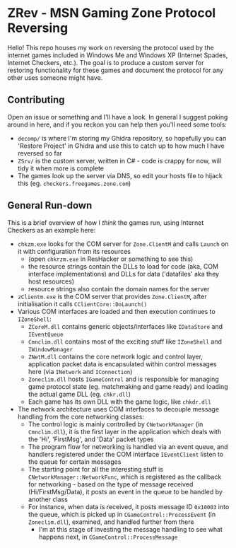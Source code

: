 # ZRev - MSN Gaming Zone Protocol Reversing
Hello! This repo houses my work on reversing the protocol used by the internet games included in Windows Me and Windows XP (Internet Spades, Internet Checkers, etc.). The goal is to produce a custom server for restoring functionality for these games and document the protocol for any other uses someone might have.

## Contributing
Open an issue or something and I'll have a look. In general I suggest poking around in here, and if you reckon you can help then you'll need some tools:
- `decomp/` is where I'm storing my Ghidra repository, so hopefully you can 'Restore Project' in Ghidra and use this to catch up to how much I have reversed so far
- `ZSrv/` is the custom server, written in C# - code is crappy for now, will tidy it when more is complete
- The games look up the server via DNS, so edit your hosts file to hijack this (eg. `checkers.freegames.zone.com`)

## General Run-down
This is a brief overview of how I *think* the games run, using Internet Checkers as an example here:
- `chkzm.exe` looks for the COM server for `Zone.ClientM` and calls `Launch` on it with configuration from its resources
  - (open `chkrzm.exe` in ResHacker or something to see this)
  - the resource strings contain the DLLs to load for code (aka, COM interface implementations) and DLLs for data ('datafiles' aka they host resources)
  - resource strings also contain the domain names for the server
- `zClientm.exe` is the COM server that provides `Zone.ClientM`, after initialisation it calls `CClientCore::DoLaunch()`
- Various COM interfaces are loaded and then execution continues to `IZoneShell`:
  - `ZCoreM.dll` contains generic objects/interfaces like `IDataStore` and `IEventQueue`
  - `Cmnclim.dll` contains most of the exciting stuff like `IZoneShell` and `IWindowManager`
  - `ZNetM.dll` contains the core network logic and control layer, application packet data is encapsulated within control messages here (via `INetwork` and `IConnection`)
  - `Zoneclim.dll` hosts `IGameControl` and is responsible for managing game protocol state (eg. matchmaking and game ready) and loading the actual game DLL (eg. `chkr.dll`)
  - Each game has its own DLL with the game logic, like `chkdr.dll`
- The network architecture uses COM interfaces to decouple message handling from the core networking classes:
  - The control logic is mainly controlled by `CNetworkManager` (in `Cmnclim.dll`), it is the first layer in the application which deals with the 'Hi', 'FirstMsg', and 'Data' packet types
  - The program flow for networking is handled via an event queue, and handlers registered under the COM interface `IEventClient` listen to the queue for certain messages
  - The starting point for all the interesting stuff is `CNetworkManager::NetworkFunc`, which is registered as the callback for networking - based on the type of message received (Hi/FirstMsg/Data), it posts an event in the queue to be handled by another class
  - For instance, when data is received, it posts message ID `0x10003` into the queue, which is picked up in `CGameControl::ProcessEvent` (in `Zoneclim.dll`), examined, and handled further from there
    - I'm at this stage of investing the message handling to see what happens next, in `CGameControl::ProcessMessage`
